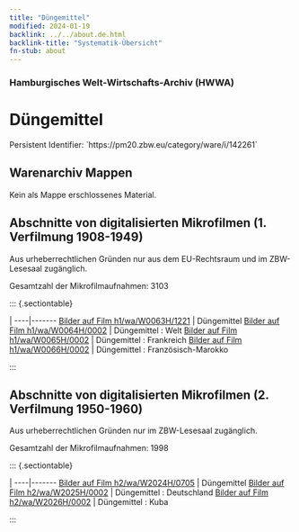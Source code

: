 ```yaml
---
title: "Düngemittel"
modified: 2024-01-19
backlink: ../../about.de.html
backlink-title: "Systematik-Übersicht"
fn-stub: about
---
```


### Hamburgisches Welt-Wirtschafts-Archiv (HWWA)

# Düngemittel

<div class="hint">Persistent Identifier: `https://pm20.zbw.eu/category/ware/i/142261`</div>







## Warenarchiv Mappen





Kein als Mappe erschlossenes Material.



<a id="filmsections" />

## Abschnitte von digitalisierten Mikrofilmen (1. Verfilmung 1908-1949)

<p>Aus urheberrechtlichen Gründen nur aus dem EU-Rechtsraum und im ZBW-Lesesaal zugänglich.</p>


<p>Gesamtzahl der Mikrofilmaufnahmen: 3103</p>





::: {.sectiontable}

 | 
----|-------
<a class="btn" href="https://pm20.zbw.eu/film/h1/wa/W0063H/1221" rel="nofollow">Bilder auf Film h1/wa/W0063H/1221</a> | Düngemittel
<a class="btn" href="https://pm20.zbw.eu/film/h1/wa/W0064H/0002" rel="nofollow">Bilder auf Film h1/wa/W0064H/0002</a> | Düngemittel : Welt
<a class="btn" href="https://pm20.zbw.eu/film/h1/wa/W0065H/0002" rel="nofollow">Bilder auf Film h1/wa/W0065H/0002</a> | Düngemittel : Frankreich
<a class="btn" href="https://pm20.zbw.eu/film/h1/wa/W0066H/0002" rel="nofollow">Bilder auf Film h1/wa/W0066H/0002</a> | Düngemittel : Französisch-Marokko


:::




## Abschnitte von digitalisierten Mikrofilmen (2. Verfilmung 1950-1960)

<p>Aus urheberrechtlichen Gründen nur im ZBW-Lesesaal zugänglich.</p>


<p>Gesamtzahl der Mikrofilmaufnahmen: 1998</p>





::: {.sectiontable}

 | 
----|-------
<a class="btn" href="https://pm20.zbw.eu/film/h2/wa/W2024H/0705" rel="nofollow">Bilder auf Film h2/wa/W2024H/0705</a> | Düngemittel
<a class="btn" href="https://pm20.zbw.eu/film/h2/wa/W2025H/0002" rel="nofollow">Bilder auf Film h2/wa/W2025H/0002</a> | Düngemittel : Deutschland
<a class="btn" href="https://pm20.zbw.eu/film/h2/wa/W2026H/0002" rel="nofollow">Bilder auf Film h2/wa/W2026H/0002</a> | Düngemittel : Kuba


:::
















